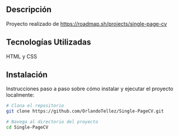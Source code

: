 

## Descripción

Proyecto realizado de https://roadmap.sh/projects/single-page-cv

## Tecnologías Utilizadas

HTML y CSS

## Instalación

Instrucciones paso a paso sobre cómo instalar y ejecutar el proyecto localmente:

```bash
# Clona el repositorio
git clone https://github.com/OrlandoTellez/Single-PageCV.git

# Navega al directorio del proyecto
cd Single-PageCV


